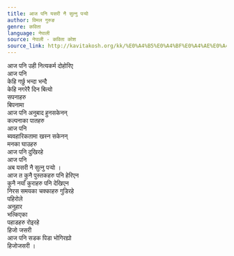 ```yaml
---
title: आज पनि यसरी नै सुत्नु पर्‍यो
author: विमल गुरुङ
genre: कविता
language: नेपाली
source: नेपाली - कविता कोश
source_link: http://kavitakosh.org/kk/%E0%A4%B5%E0%A4%BF%E0%A4%AE%E0%A4%B2_%E0%A4%97%E0%A5%81%E0%A4%B0%E0%A5%81%E0%A4%99
---
```


आज पनि उही नित्यकर्म दोहोरिए  
आज पनि  
केहि गर्छु भन्दा भन्दै  
केहि नगरेरै दिन बित्यो  
सपनाहरु  
बिपनामा  
आज पनि अनुबाद हुनसकेनन्  
कल्पनाका पातहरु  
आज पनि  
ब्यवहारिकतामा खस्न सकेनन्  
मनका घाउहरु  
आज पनि दुखिरहे  
आज पनि  
अब यसरी नै सुत्नु पर्‍यो ।  
आज त कुनै पुस्तकहरु पनि हेरिएन  
कुनै नयाँ कुराहरु पनि देखिएन  
निरस समयका चक्काहरु गुडिरहे  
पहिरोले  
अनुहार  
भत्किएका  
पहाडहरु रोइरहे  
हिजो जसरी  
आज पनि सडक पिडा भोगिरह्यो  
हिजोजसरी ।
